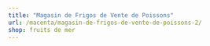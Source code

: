 ```yaml
---
title: "Magasin de Frigos de Vente de Poissons"
url: /macenta/magasin-de-frigos-de-vente-de-poissons-2/
shop: fruits de mer
---
```


